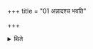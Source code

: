+++
title = "01 अन्नादश्च भवति"

+++

<details><summary>थिते</summary>

अन्नादश्च भवति १
</details>
